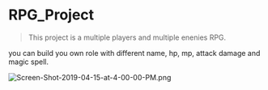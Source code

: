 # RPG_Project
> This project is a multiple players and multiple enenies RPG.

you can build you own role with different name, hp, mp, attack damage and magic spell.

![Screen-Shot-2019-04-15-at-4-00-00-PM.png](https://postimg.cc/dZqg4xv0)
